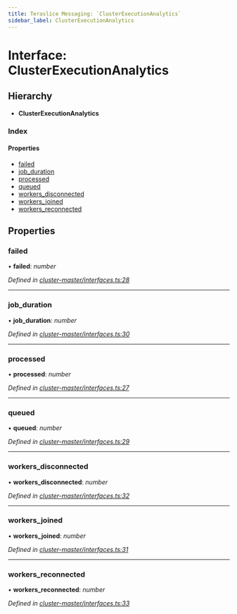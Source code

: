 ```yaml
---
title: Teraslice Messaging: `ClusterExecutionAnalytics`
sidebar_label: ClusterExecutionAnalytics
---
```


# Interface: ClusterExecutionAnalytics

## Hierarchy

* **ClusterExecutionAnalytics**

### Index

#### Properties

* [failed](clusterexecutionanalytics.md#failed)
* [job_duration](clusterexecutionanalytics.md#job_duration)
* [processed](clusterexecutionanalytics.md#processed)
* [queued](clusterexecutionanalytics.md#queued)
* [workers_disconnected](clusterexecutionanalytics.md#workers_disconnected)
* [workers_joined](clusterexecutionanalytics.md#workers_joined)
* [workers_reconnected](clusterexecutionanalytics.md#workers_reconnected)

## Properties

###  failed

• **failed**: *number*

*Defined in [cluster-master/interfaces.ts:28](https://github.com/terascope/teraslice/blob/d3a803c3/packages/teraslice-messaging/src/cluster-master/interfaces.ts#L28)*

___

###  job_duration

• **job_duration**: *number*

*Defined in [cluster-master/interfaces.ts:30](https://github.com/terascope/teraslice/blob/d3a803c3/packages/teraslice-messaging/src/cluster-master/interfaces.ts#L30)*

___

###  processed

• **processed**: *number*

*Defined in [cluster-master/interfaces.ts:27](https://github.com/terascope/teraslice/blob/d3a803c3/packages/teraslice-messaging/src/cluster-master/interfaces.ts#L27)*

___

###  queued

• **queued**: *number*

*Defined in [cluster-master/interfaces.ts:29](https://github.com/terascope/teraslice/blob/d3a803c3/packages/teraslice-messaging/src/cluster-master/interfaces.ts#L29)*

___

###  workers_disconnected

• **workers_disconnected**: *number*

*Defined in [cluster-master/interfaces.ts:32](https://github.com/terascope/teraslice/blob/d3a803c3/packages/teraslice-messaging/src/cluster-master/interfaces.ts#L32)*

___

###  workers_joined

• **workers_joined**: *number*

*Defined in [cluster-master/interfaces.ts:31](https://github.com/terascope/teraslice/blob/d3a803c3/packages/teraslice-messaging/src/cluster-master/interfaces.ts#L31)*

___

###  workers_reconnected

• **workers_reconnected**: *number*

*Defined in [cluster-master/interfaces.ts:33](https://github.com/terascope/teraslice/blob/d3a803c3/packages/teraslice-messaging/src/cluster-master/interfaces.ts#L33)*

